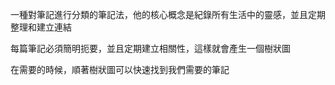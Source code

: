 一種對筆記進行分類的筆記法，他的核心概念是紀錄所有生活中的靈感，並且定期整理和建立連結

每篇筆記必須簡明扼要，並且定期建立相關性，這樣就會產生一個樹狀圖

在需要的時候，順著樹狀圖可以快速找到我們需要的筆記
